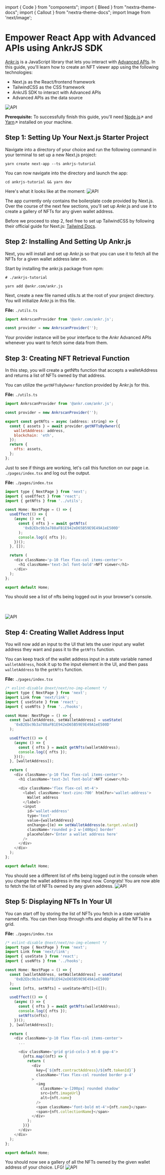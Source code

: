 import { Code } from "components";
import { Bleed } from "nextra-theme-docs";
import { Callout } from "nextra-theme-docs";
import Image from 'next/image';

# Empower React App with Advanced APIs using AnkrJS SDK

[Ankr.js](https://github.com/ankr-network/ankr.js) is a JavaScript library that lets you interact with [Advanced APIs](https://www.ankr.com/advanced-api/). In this guide, you'll learn how to create an NFT viewer app using the following technologies:

- Next.js as the React/frontend framework
- TailwindCSS as the CSS framework
- AnkrJS SDK to interact with Advanced APIs
- Advanced APIs as the data source

<img src="/docs/build/react01.png" alt="API" class="responsive-pic"  />


**Prerequisite:** To successfully finish this guide, you'll need [Node.js](https://nodejs.org/en/)↗ and [Yarn](https://yarnpkg.com/)↗ installed on your machine.

## Step 1: Setting Up Your Next.js Starter Project
Navigate into a directory of your choice and run the following command in your terminal to set up a new Next.js project:

```
yarn create next-app --ts ankrjs-tutorial
```
You can now navigate into the directory and launch the app:

```
cd ankrjs-tutorial && yarn dev
```
Here's what it looks like at the moment:
<img src="/docs/build/nextjs.png" alt="API" class="responsive-pic"  />

The app currently only contains the boilerplate code provided by Next.js. Over the course of the next few sections, you'll set up Ankr.js and use it to create a gallery of NFTs for any given wallet address.

Before we proceed to step 2, feel free to set up TailwindCSS by following their official guide for Next.js: [Tailwind Docs](https://tailwindcss.com/docs/guides/nextjs).

## Step 2: Installing And Setting Up Ankr.js
Next, you will install and set up Ankr.js so that you can use it to fetch all the NFTs for a given wallet address later on.

Start by installing the ankr.js package from npm:

```
# ./ankrjs-tutorial

yarn add @ankr.com/ankr.js
```
Next, create a new file named utils.ts at the root of your project directory. You will initialize Ankr.js in this file.

**File:** `./utils.ts`

```javascript
import AnkrscanProvider from '@ankr.com/ankr.js';

const provider = new AnkrscanProvider('');
```
Your provider instance will be your interface to the Ankr Advanced APIs whenever you want to fetch some data from them.

## Step 3: Creating NFT Retrieval Function
In this step, you will create a getNfts function that accepts a walletAddress and returns a list of NFTs owned by that address.

You can utilize the `getNFTsByOwner` function provided by Ankr.js for this.

**File:** `./utils.ts`


```javascript
import AnkrscanProvider from '@ankr.com/ankr.js';

const provider = new AnkrscanProvider('');

export const getNfts = async (address: string) => {
  const { assets } = await provider.getNFTsByOwner({
    walletAddress: address,
    blockchain: 'eth',
  });
  return {
    nfts: assets,
  };
};
```
Just to see if things are working, let's call this function on our page i.e. `./pages/index.tsx` and log out the output.

**File:** `./pages/index.tsx`


```javascript
import type { NextPage } from 'next';
import { useEffect } from 'react';
import { getNfts } from '../utils';

const Home: NextPage = () => {
  useEffect(() => {
    (async () => {
      const { nfts } = await getNfts(
        '0xB2Ebc9b3a788aFB1E942eD65B59E9E49A1eE500D'
      );
      console.log({ nfts });
    })();
  }, []);

  return (
    <div className='p-10 flex flex-col items-center'>
      <h1 className='text-3xl font-bold'>NFT viewer</h1>
    </div>
  );
};

export default Home;
```
You should see a list of nfts being logged out in your browser's console.

<br></br>
<img src="/docs/build/react02.png" alt="API" class="responsive-pic"  />


## Step 4: Creating Wallet Address Input
You will now add an input to the UI that lets the user input any wallet address they want and pass it to the `getNfts` function.

You can keep track of the wallet address input in a state variable named `walletAddress`, hook it up to the input element in the UI, and then pass `walletAddress` to the `getNfts` function.

**File:** `./pages/index.tsx`


```javascript
/* eslint-disable @next/next/no-img-element */
import type { NextPage } from 'next';
import Link from 'next/link';
import { useState } from 'react';
import { useNfts } from '../hooks';

const Home: NextPage = () => {
  const [walletAddress, setWalletAddress] = useState(
    '0xB2Ebc9b3a788aFB1E942eD65B59E9E49A1eE500D'
  );

  useEffect(() => {
    (async () => {
      const { nfts } = await getNfts(walletAddress);
      console.log({ nfts });
    })();
  }, [walletAddress]);

  return (
    <div className='p-10 flex flex-col items-center'>
      <h1 className='text-3xl font-bold'>NFT viewer</h1>

      <div className='flex flex-col mt-4'>
        <label className='text-zinc-700' htmlFor='wallet-address'>
          Wallet address
        </label>
        <input
          id='wallet-address'
          type='text'
          value={walletAddress}
          onChange={(e) => setWalletAddress(e.target.value)}
          className='rounded p-2 w-[400px] border'
          placeholder='Enter a wallet address here'
        />
      </div>
    </div>
  );
};

export default Home;
```
You should see a different list of nfts being logged out in the console when you change the wallet address in the input now. Congrats! You are now able to fetch the list of NFTs owned by any given address.
<img src="/docs/build/react03.png" alt="API" class="responsive-pic"  />


## Step 5: Displaying NFTs In Your UI
You can start off by storing the list of NFTs you fetch in a state variable named nfts. You can then loop through nfts and display all the NFTs in a grid.

**File:** `./pages/index.tsx`


```javascript
/* eslint-disable @next/next/no-img-element */
import type { NextPage } from 'next';
import Link from 'next/link';
import { useState } from 'react';
import { useNfts } from '../hooks';

const Home: NextPage = () => {
  const [walletAddress, setWalletAddress] = useState(
    '0xB2Ebc9b3a788aFB1E942eD65B59E9E49A1eE500D'
  );
  const [nfts, setNfts] = useState<Nft[]>([]);

  useEffect(() => {
    (async () => {
      const { nfts } = await getNfts(walletAddress);
      console.log({ nfts });
      setNfts(nfts);
    })();
  }, [walletAddress]);

  return (
    <div className='p-10 flex flex-col items-center'>
      ...

      <div className='grid grid-cols-3 mt-8 gap-4'>
        {nfts.map((nft) => {
          return (
            <div
              key={`${nft.contractAddress}/${nft.tokenId}`}
              className='flex flex-col rounded border p-4'
            >
              <img
                className='w-[200px] rounded shadow'
                src={nft.imageUrl}
                alt={nft.name}
              />
              <span className='font-bold mt-4'>{nft.name}</span>
              <span>{nft.collectionName}</span>
            </div>
          );
        })}
      </div>
    </div>
  );
};

export default Home;
```
You should now see a gallery of all the NFTs owned by the given wallet address of your choice. LFG!
<img src="/docs/build/react01.png" alt="API" class="responsive-pic"  />

